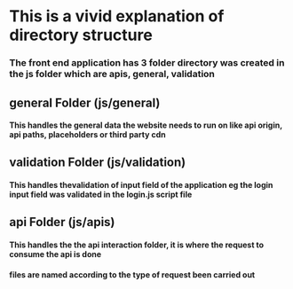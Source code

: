# This is a vivid explanation of directory structure
### The front end application has 3 folder directory was created in the js folder which are apis, general, validation

## general Folder (js/general)
#### This handles the general data the website needs to run on like api origin, api paths, placeholders or third party cdn


## validation Folder (js/validation)
#### This handles thevalidation of input field of the application eg the login input field was validated in the login.js script file

## api Folder (js/apis)
#### This handles the the api interaction folder, it is where the request to consume the api is done 
#### files are named according to the type of request been carried out

